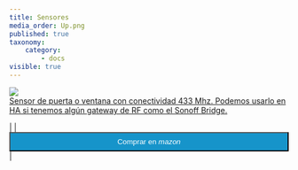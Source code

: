 ```yaml
---
title: Sensores
media_order: Up.png
published: true
taxonomy:
    category:
        - docs
visible: true
---
```


<a href="http://s.click.aliexpress.com/e/c67wZ348" target="_parent"><img src="//ae01.alicdn.com/kf/HTB1wpymafvsK1Rjy0Fiq6zwtXXaD/-font-b-Qolelarm-b-font-font-b-house-b-font-font-b-433MHz-b-font.jpg_220x220.jpg"/><span style="display:block;">Sensor de puerta o ventana con conectividad 433 Mhz. Podemos usarlo en HA si tenemos algún gateway de RF como el Sonoff Bridge. </span></a></p> |
|  <div>  <a href="https://amzn.to/2EsbFmi" alt="amazon-link" target="_blank"><button type="button" style="color:#fff;background-color:#1694CA;width:100%;height:35px;">Comprar en <i class="fa fa-amazon fa-lg">mazon</i></button></a> </div> |